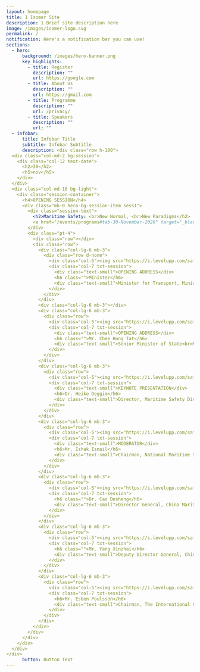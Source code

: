 ```yaml
---
layout: homepage
title: 1 Isomer Site
description: 1 Brief site description here
image: /images/isomer-logo.svg
permalink: /
notification: Here's a notification bar you can use!
sections:
  - hero:
      background: /images/hero-banner.png
      key_highlights:
        - title: Register
          description: ""
          url: https://google.com
        - title: About Us
          description: ""
          url: https://gmail.com
        - title: Programme
          description: ""
          url: /privacy/
        - title: Speakers
          description: ""
          url: ""
  - infobar:
      title: Infobar Title
      subtitle: Infobar Subtitle
      description: <div class="row h-100">
  <div class="col-md-2 bg-session">
    <div class="col-12 text-date">
      <h2>30</h2>
      <h5>nov</h5>
    </div>
  </div>
  <div class="col-md-10 bg-light">
    <div class="session-container">
      <h4>OPENING SESSION</h4>
      <div class="mb-0 hero-bg-session-item sess1">
        <div class="session-text">
          <h2>Maritime Safety: <br>New Normal, <br>New Paradigms</h2>
          <a href="/events/programs#tab-30-November-2020" target="_blank" rel="noopener" class="btn btn-outline-warning">16:00 - 17:45 | GMT +08</a></div>
        </div>
        <div class="pt-4">
          <div class="row"></div>
          <div class="row">
            <div class="col-lg-6 mb-3">
              <div class="row d-none">
                <div class="col-5"><img src="https://i.levelupp.com/safetyatseaweek/Profile_Sihouette.png" class="img-fluid"></div>
                <div class="col-7 txt-session">
                  <div class="text-small">OPENING ADDRESS</div>
                  <h6 class="">Minister</h6>
                  <div class="text-small">Minister for Transport, Ministry of Transport, Singapore</div>
                </div>
              </div>
            </div>
            <div class="col-lg-6 mb-3"></div>
            <div class="col-lg-6 mb-3">
              <div class="row">
                <div class="col-5"><img src="https://i.levelupp.com/safetyatseaweek/CheeHongTat.jpg" class="img-fluid"></div>
                <div class="col-7 txt-session">
                  <div class="text-small">OPENING ADDRESS</div>
                  <h6 class="">Mr. Chee Hong Tat</h6>
                  <div class="text-small">Senior Minister of State<br>Ministry of Foreign Affairs &amp; Ministry of Transport, Singapore</div>
                </div>
              </div>
            </div>
            <div class="col-lg-6 mb-3">
              <div class="row">
                <div class="col-5"><img src="https://i.levelupp.com/safetyatseaweek/Heike_Deggim1.jpg" class="img-fluid"></div>
                <div class="col-7 txt-session">
                  <div class="text-small">KEYNOTE PRESENTATION</div>
                  <h6>Dr. Heike Deggim</h6>
                  <div class="text-small">Director, Maritime Safety Division, International Maritime Organization</div>
                </div>
              </div>
            </div>
            <div class="col-lg-6 mb-3">
              <div class="row">
                <div class="col-5"><img src="https://i.levelupp.com/safetyatseaweek/Ishak_Ismail1.jpg" class="img-fluid"></div>
                <div class="col-7 txt-session">
                  <div class="text-small">MODERATOR</div>
                  <h6>Mr. Ishak Ismail</h6>
                  <div class="text-small">Chairman, National Maritime Safety at Sea Council (NMSSC), Singapore</div>
                </div>
              </div>
            </div>
            <div class="col-lg-6 mb-3">
              <div class="row">
                <div class="col-5"><img src="https://i.levelupp.com/safetyatseaweek/CaoDesheng.jpg" class="img-fluid"></div>
                <div class="col-7 txt-session">
                  <h6 class="">Dr. Cao Desheng</h6>
                  <div class="text-small">Director General, China Maritime Safety Administration</div>
                </div>
              </div>
            </div>
            <div class="col-lg-6 mb-3">
              <div class="row">
                <div class="col-5"><img src="https://i.levelupp.com/safetyatseaweek/YangXinzhai.jpg" class="img-fluid"></div>
                <div class="col-7 txt-session">
                  <h6 class="">Mr. Yang Xinzhai</h6>
                  <div class="text-small">Deputy Director General, China Maritime Safety Administration</div>
                </div>
              </div>
            </div>
            <div class="col-lg-6 mb-3">
              <div class="row">
                <div class="col-5"><img src="https://i.levelupp.com/safetyatseaweek/Esben_Poulsson1.jpg" class="img-fluid"></div>
                <div class="col-7 txt-session">
                  <h6>Mr. Esben Poulsson</h6>
                  <div class="text-small">Chairman, The International Chamber of Shipping</div>
                </div>
              </div>
            </div>
          </div>
        </div>
      </div>
    </div>
  </div>
</div>
      button: Button Text
---
```

